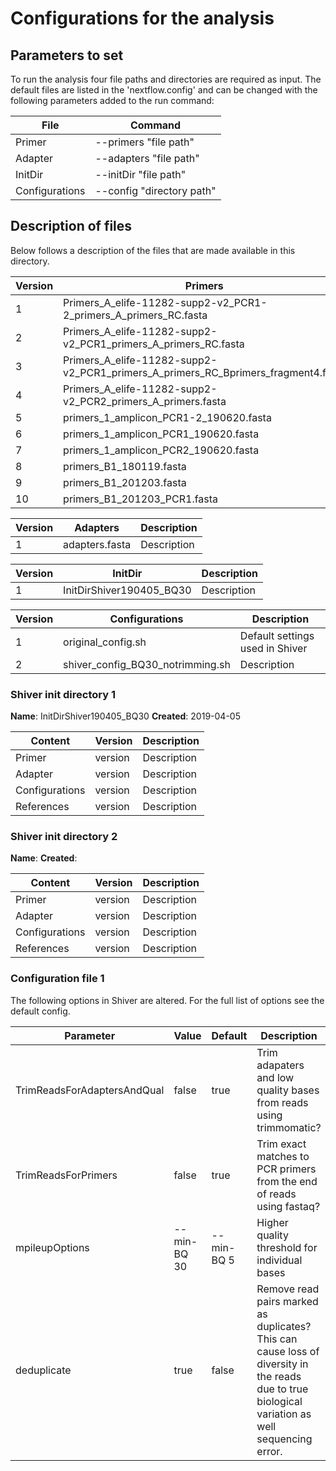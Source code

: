 # Configurations for the analysis

## Parameters to set

To run the analysis four file paths and directories are required as input.
The default files are listed in the 'nextflow.config' and can be changed with the following parameters added to the 
run command:

| File        | Command     |
| ----------- | ----------- |
| Primer      | --primers "file path" |
| Adapter      | --adapters "file path" | 
| InitDir      | --initDir "file path" |
| Configurations      | --config "directory path" | 

## Description of files

Below follows a description of the files that are made available in this directory.

| Version     | Primers     | Description | 
| ----------- | ----------- | ----------- |
| 1 | Primers_A_elife-11282-supp2-v2_PCR1-2_primers_A_primers_RC.fasta | Description       |
| 2 | Primers_A_elife-11282-supp2-v2_PCR1_primers_A_primers_RC.fasta | Description       |
| 3 | Primers_A_elife-11282-supp2-v2_PCR1_primers_A_primers_RC_Bprimers_fragment4.fasta | Description       |
| 4 | Primers_A_elife-11282-supp2-v2_PCR2_primers_A_primers.fasta | Description       |
| 5 | primers_1_amplicon_PCR1-2_190620.fasta | Description       |
| 6 | primers_1_amplicon_PCR1_190620.fasta | Description       |
| 7 | primers_1_amplicon_PCR2_190620.fasta | Description       |
| 8 | primers_B1_180119.fasta | Description       |
| 9 | primers_B1_201203.fasta | Description       |
| 10 | primers_B1_201203_PCR1.fasta | Description       |

| Version     | Adapters    | Description | 
| ----------- | ----------- | ----------- |
| 1 | adapters.fasta | Description | 

| Version     | InitDir     | Description | 
| ----------- | ----------- | ----------- |
| 1 | InitDirShiver190405_BQ30 | Description | 

| Version     | Configurations | Description | 
| ----------- | ----------- | ----------- |
| 1 | original_config.sh | Default settings used in Shiver |
| 2 | shiver_config_BQ30_notrimming.sh | Description |


### Shiver init directory 1

**Name**: InitDirShiver190405_BQ30
**Created**: 2019-04-05

| Content     | Version     | Description | 
| ----------- | ----------- | ----------- |
| Primer      | version | Description |
| Adapter      | version | Description | 
| Configurations      | version | Description |
| References      | version | Description |

### Shiver init directory 2

**Name**: 
**Created**: 

| Content     | Version     | Description | 
| ----------- | ----------- | ----------- |
| Primer      | version | Description |
| Adapter      | version | Description | 
| Configurations      | version | Description |
| References      | version | Description |

### Configuration file 1

The following options in Shiver are altered. For the full list of options see the default config.

| Parameter   | Value       | Default     | Description |
| ----------- | ----------- | ----------- | ----------- |
| TrimReadsForAdaptersAndQual      | false | true | Trim adapaters and low quality bases from reads using trimmomatic? |
| TrimReadsForPrimers      | false | true | Trim exact matches to PCR primers from the end of reads using fastaq? |
| mpileupOptions      | --min-BQ 30 | --min-BQ 5 | Higher quality threshold for individual bases |
| deduplicate      | true | false | Remove read pairs marked as duplicates? This can cause loss of diversity in the reads due to true biological variation as well sequencing error. |